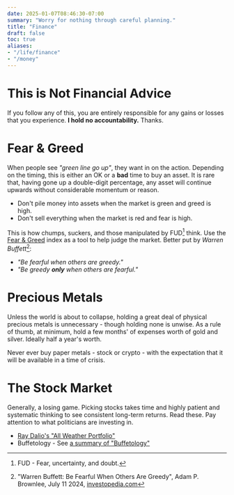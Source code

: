 ```yaml
---
date: 2025-01-07T08:46:30-07:00
summary: "Worry for nothing through careful planning."
title: "Finance"
draft: false
toc: true
aliases:
- "/life/finance"
- "/money"
---
```


<!-- M-x auto-fill-mode is your friend -->

# This is Not Financial Advice

If you follow any of this, you are entirely responsible for any gains
or losses that you experience. **I hold no accountability.** Thanks.

# Fear & Greed

When people see *"green line go up"*, they want in on the action.
Depending on the timing, this is either an OK or a **bad** time to buy
an asset. It is rare that, having gone up a double-digit percentage,
any asset will continue upwards without considerable momentum or reason.

- Don't pile money into assets when the market is green and greed is high.
- Don't sell everything when the market is red and fear is high.

This is how chumps, suckers, and those manipulated by FUD[^fud] think. Use
the [Fear & Greed](https://www.cnn.com/markets/fear-and-greed) index
as a tool to help judge the market. Better put by *Warren Buffett*[^1]:

- *"Be fearful when others are greedy."*
- *"Be greedy **only** when others are fearful."*

# Precious Metals

Unless the world is about to collapse, holding a great deal of
physical precious metals is unnecessary - though holding none is
unwise. As a rule of thumb, at minimum, hold a few months' of expenses
worth of gold and silver. Ideally half a year's worth.

Never ever buy paper metals - stock or crypto - with the expectation
that it will be available in a time of crisis.

# The Stock Market

Generally, a losing game. Picking stocks takes time and highly patient
and systematic thinking to see consistent long-term returns. Read
these. Pay attention to what politicians are investing in.

- [Ray Dalio's "All Weather Portfolio"](https://www.lazyportfolioetf.com/allocation/ray-dalio-all-weather/)
- Buffetology - See [a summary of "Buffetology"](https://www.edelweissmf.com/investor-insights/book-summaries/buffettology-mary-buffett-david-clark-book-summary)

[^1]: "Warren Buffett: Be Fearful When Others Are Greedy",  Adam P. Brownlee, July 11 2024, [investopedia.com](https://www.investopedia.com/articles/investing/012116/warren-buffett-be-fearful-when-others-are-greedy.asp)

[^fud]: FUD - Fear, uncertainty, and doubt.
